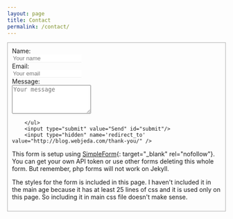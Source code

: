 ```yaml
---
layout: page
title: Contact
permalink: /contact/
---
```



<form id="contact-form" class="form" action="https://getsimpleform.com/messages?form_api_token=<API-TOKEN>" method="POST" enctype="multipart/form-data">
        <ul class="contact-ul">
            <li class="contact-li">
                <label class="contact-label" for="name">Name:</label>
                <input type="text" placeholder="Your name" id="name" class="contact-input" name="name" tabindex="1"/>
            </li>
            <li class="contact-li">
                <label class="contact-label" for="email">Email:</label>
                <input type="email" placeholder="Your email" id="email" class="contact-input" name="email" tabindex="2"/>
            </li>
            <li class="contact-li">
                <label class="contact-label" for="message">Message:</label>
                <textarea class="contact-textarea" placeholder="Your message" class="contact-input" rows="4" id="message" name="message" tabindex="3"></textarea>
            </li>
            
        </ul>
        <input type="submit" value="Send" id="submit"/>
        <input type="hidden" name='redirect_to' value="http://blog.webjeda.com/thank-you/" /> 
       
</form>

This form is setup using [SimpleForm](https://getsimpleform.com){: target="_blank" rel="nofollow"}. You can get your own API token or use other forms deleting this whole form. But remember, php forms will not work on Jekyll.


The styles for the form is included in this page. I haven't included it in the main age because it has at least 25 lines of css and it is used only on this page. So including it in main css file doesn't make sense.


<style>
.contact-li {
    list-style: none;
}

.contact-input {
    border:none;
    border-bottom: 1px solid #eee;
    transition-duration: 0.3s;
    width: 12em;
}
.contact-input:focus {
    outline:none;
    border-bottom: 1px solid {{site.color-1}};
}

.contact-label {
    display: block;
}

ul.contact-ul {    margin: 0;
    padding: 10px;
}

#submit {
    border:none;
    background-color: {{site.color-1}};
    padding: 5px 15px;
    color: #eee;
    opacity: 0.8;}

#submit:hover {
    opacity: 1;
    cursor: pointer;
}


#contact-form {
    border: 1px solid #aaa;    display: inline-flex;
    margin-bottom: 1em;
}

</style>
